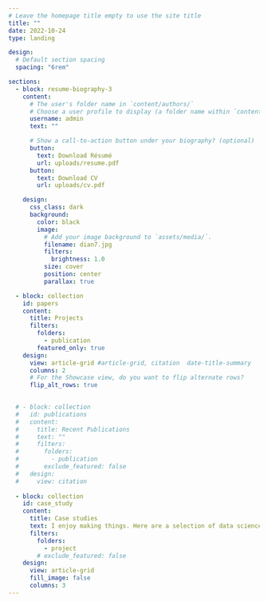 ```yaml
---
# Leave the homepage title empty to use the site title
title: ""
date: 2022-10-24
type: landing

design:
  # Default section spacing
  spacing: "6rem"

sections:
  - block: resume-biography-3
    content:
      # The user's folder name in `content/authors/`
      # Choose a user profile to display (a folder name within `content/authors/`)
      username: admin
      text: ""

      # Show a call-to-action button under your biography? (optional)
      button:
        text: Download Résumé
        url: uploads/resume.pdf
      button:
        text: Download CV
        url: uploads/cv.pdf

    design:
      css_class: dark
      background:
        color: black
        image:
          # Add your image background to `assets/media/`.
          filename: dian7.jpg
          filters:
            brightness: 1.0
          size: cover
          position: center
          parallax: true

  - block: collection
    id: papers
    content:
      title: Projects
      filters:
        folders:
          - publication
        featured_only: true
    design:
      view: article-grid #article-grid, citation  date-title-summary
      columns: 2
      # For the Showcase view, do you want to flip alternate rows?
      flip_alt_rows: true
      

  # - block: collection
  #   id: publications
  #   content:
  #     title: Recent Publications
  #     text: ""
  #     filters:
  #       folders:
  #         - publication
  #       exclude_featured: false
  #   design:
  #     view: citation
      
  - block: collection
    id: case_study
    content:
      title: Case studies
      text: I enjoy making things. Here are a selection of data science projects that I have worked on over the years.
      filters:
        folders:
          - project
        # exclude_featured: false
    design:
      view: article-grid
      fill_image: false
      columns: 3
---
```

